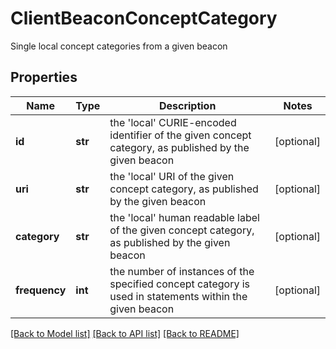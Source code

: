 # ClientBeaconConceptCategory

Single local concept categories from a given beacon 
## Properties
Name | Type | Description | Notes
------------ | ------------- | ------------- | -------------
**id** | **str** | the &#39;local&#39; CURIE-encoded identifier of the given concept category, as published by the given beacon  | [optional] 
**uri** | **str** | the &#39;local&#39; URI of the given concept category,  as published by the given beacon  | [optional] 
**category** | **str** | the &#39;local&#39; human readable label of the given concept category, as published by the given beacon  | [optional] 
**frequency** | **int** | the number of instances of the specified concept category is used in statements within the given beacon  | [optional] 

[[Back to Model list]](../README.md#documentation-for-models) [[Back to API list]](../README.md#documentation-for-api-endpoints) [[Back to README]](../README.md)


